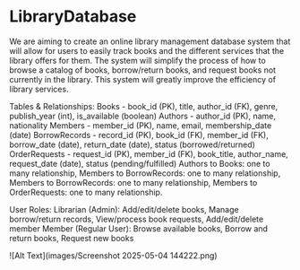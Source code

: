 # LibraryDatabase
We are aiming to create an online library management database system that will allow for users to easily track books and the different services that the library offers for them. The system will simplify the process of how to browse a catalog of books, borrow/return books, and request books not currently in the library. This system will greatly improve the efficiency of library services.

Tables & Relationships:
Books - book_id (PK), title, author_id (FK), genre, publish_year (int), is_available (boolean)
Authors - author_id (PK), name, nationality
Members - member_id (PK), name, email, membership_date (date)
BorrowRecords - record_id (PK), book_id (FK), member_id (FK), borrow_date (date), return_date (date), status (borrowed/returned)
OrderRequests - request_id (PK), member_id (FK), book_title, author_name, request_date (date), status (pending/fulfilled)
Authors to Books: one to many relationship, Members to BorrowRecords: one to many relationship, Members to BorrowRecords: one to many relationship, Members to OrderRequests: one to many relationship.

User Roles:
Librarian (Admin): Add/edit/delete books, Manage borrow/return records, View/process book requests, Add/edit/delete member
Member (Regular User): Browse available books, Borrow and return books, Request new books

![Alt Text](images/Screenshot 2025-05-04 144222.png)
